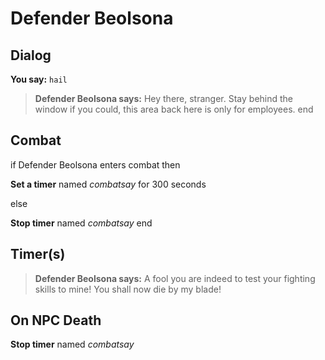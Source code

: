 # Defender Beolsona
## Dialog

**You say:** `hail`



>**Defender Beolsona says:** Hey there, stranger.  Stay behind the window if you could, this area back here is only for employees.
end

## Combat

if Defender Beolsona enters combat  then


**Set a timer** named *combatsay* for 300 seconds

else


**Stop timer** named *combatsay*
end

## Timer(s)

>**Defender Beolsona says:** A fool you are indeed to test your fighting skills to mine!  You shall now die by my blade!
## On NPC Death

**Stop timer** named *combatsay*